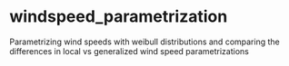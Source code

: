 # windspeed_parametrization
Parametrizing wind speeds with weibull distributions and comparing the differences in local vs generalized wind speed parametrizations
